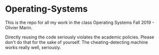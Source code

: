 # Operating-Systems

This is the repo for all my work in the class Operating Systems Fall 2019 - Olivier Marin.

Directly reusing the code seriously violates the academic policies. Please don't do that for the sake of yourself. The cheating-detecting machine works really well, seriously.